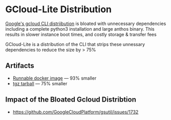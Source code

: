 # GCloud-Lite Distribution

[Google's gcloud CLI distriibution](https://cloud.google.com/sdk/docs/install)
is bloated with unnecessary dependencies including a complete python3
installation and large anthos binary.  This results in slower instance boot
times, and costly storage & transfer fees

GCloud-Lite is a distribution of the CLI that strips these unnessary dependencies to reduce the size by > 75% 

## Artifacts
* [Runnable docker image](https://console.cloud.google.com/artifacts/docker/tonym-us/us-west1/gcloud-lite/gcloud-lite?hl=en&project=tonym-us) — 93% smaller
* [tgz tarball](https://github.com/tonymet/gcloud-lite/releases) — 75% smaller

## Impact of the Bloated Gcloud Distribtion
* https://github.com/GoogleCloudPlatform/gsutil/issues/1732
